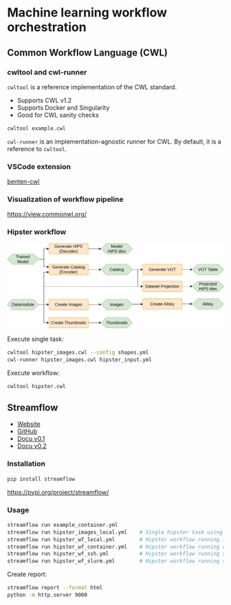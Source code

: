 # Machine learning workflow orchestration

## Common Workflow Language (CWL)

### cwltool and cwl-runner

`cwltool` is a reference implementation of the CWL standard.
 - Supports CWL v1.2
 - Supports Docker and Singularity
 - Good for CWL sanity checks

```bash
cwltool example.cwl
```

`cwl-runner` is an implementation-agnostic runner for CWL. By default, it is a reference to `cwltool`.

### VSCode extension

[benten-cwl](https://marketplace.visualstudio.com/items?itemName=sbg-rabix.benten-cwl)

### Visualization of workflow pipeline

https://view.commonwl.org/



### Hipster workflow

![](../docs/assets/HiPSter_workflow.svg)

Execute single task:
```bash
cwltool hipster_images.cwl --config shapes.yml
cwl-runner hipster_images.cwl hipster_input.yml
```

Execute workflow:
```bash
cwltool hipster.cwl
```


## Streamflow

- [Website](https://streamflow.di.unito.it/)
- [GitHub](https://github.com/alpha-unito/streamflow)
- [Docu v0.1](https://streamflow.di.unito.it/documentation/0.1/index.html)
- [Docu v0.2](https://streamflow.di.unito.it/documentation/0.2/index.html)



### Installation

```bash
pip install streamflow
```
https://pypi.org/project/streamflow/


### Usage

```bash
streamflow run example_container.yml
streamflow run hipster_images_local.yml    # Single hipster task using default values
streamflow run hipster_wf_local.yml        # Hipster workflow running local
streamflow run hipster_wf_container.yml    # Hipster workflow running container
streamflow run hipster_wf_ssh.yml          # Hipster workflow running ssh
streamflow run hipster_wf_slurm.yml        # Hipster workflow running slurm
```

Create report:

```bash
streamflow report --format html
python -m http.server 9000
```
